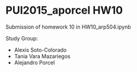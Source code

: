 # PUI2015_aporcel HW10

Submission of homework 10 in HW10_arp504.ipynb  

Study Group:

- Alexis Soto-Colorado
- Tania Vara Mazariegos
- Alejandro Porcel